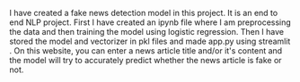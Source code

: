 I have created a fake news detection model in this project.
It is an end to end NLP project.
First I have created an ipynb file where I am preprocessing the data and then training the model using logistic regression.
Then I have stored the model and vectorizer in pkl files and made app.py using streamlit .
On this website, you can enter a news article title and/or it's content and the model will try to accurately predict whether the news article is fake or not.